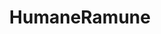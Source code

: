 ---
title: 'HumaneRamune'
photo: '/images/acostic-HumaneRamune.jpg'
logo: '/images/newMusic.png'
textup: 'アコースティックギターが表現の限界に挑戦。いろんなジャンルの楽曲を忠実に、かつ冒険的にアレン ジします。アンプラグドなフリースタイルの演奏の世界があなた目の前に広がるでしょう。つまり、「ア コースティックーツーピース『バンド』」ということです。'
building: 'ステージ'
floor: '4' 
location: '時間'
categoly: '3'
---